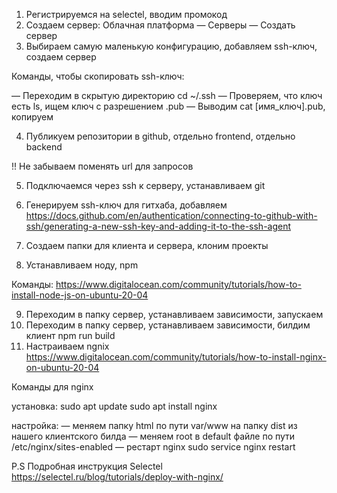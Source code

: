 1. Регистрируемся на selectel, вводим промокод
2. Создаем сервер: Облачная платформа — Серверы — Создать сервер
3. Выбираем самую маленькую конфигурацию, добавляем ssh-ключ, создаем сервер

Команды, чтобы скопировать ssh-ключ:

— Переходим в скрытую директорию cd ~/.ssh
— Проверяем, что ключ есть ls, ищем ключ с разрешением .pub
— Выводим cat [имя_ключ].pub, копируем

4. Публикуем репозитории в github, отдельно frontend, отдельно backend

!! Не забываем поменять url для запросов

5. Подключаемся через ssh к серверу, устанавливаем git
6. Генерируем ssh-ключ для гитхаба, добавляем
https://docs.github.com/en/authentication/connecting-to-github-with-ssh/generating-a-new-ssh-key-and-adding-it-to-the-ssh-agent

7. Создаем папки для клиента и сервера, клоним проекты
8. Устанавливаем ноду, npm

Команды:
https://www.digitalocean.com/community/tutorials/how-to-install-node-js-on-ubuntu-20-04

9. Переходим в папку сервер, устанавливаем зависимости, запускаем
10. Переходим в папку сервер, устанавливаем зависимости, билдим клиент npm run build
11. Настраиваем ngnix https://www.digitalocean.com/community/tutorials/how-to-install-nginx-on-ubuntu-20-04

Команды для nginx

установка:
sudo apt update
sudo apt install nginx

настройка:
— меняем папку html по пути var/www на папку dist из нашего клиентского билда
— меняем root в default файле по пути /etc/nginx/sites-enabled
— рестарт nginx sudo service nginx restart



P.S
Подробная инструкция Selectel https://selectel.ru/blog/tutorials/deploy-with-nginx/
